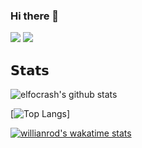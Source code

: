 ### Hi there 👋

![](https://vistr.dev/badge?repo=natashagp)
[![](https://img.shields.io/badge/-natashagp-blue?style=flat-square&logo=Linkedin&logoColor=white&link=https://www.linkedin.com/in/nick-chapsas/)](https://www.linkedin.com/in/natasha-paulon-a91162139)

## 𝗦𝘁𝗮𝘁𝘀

![elfocrash's github stats](https://github-readme-stats.vercel.app/api?username=natashagp&show_icons=true&theme=dracula)

[![Top Langs](https://github-readme-stats.vercel.app/api/top-langs/?username=natashagp&theme=dracula)]

[![willianrod's wakatime stats](https://github-readme-stats.vercel.app/api/wakatime?username=natashagp)](https://github.com/natashagp/github-readme-stats)
